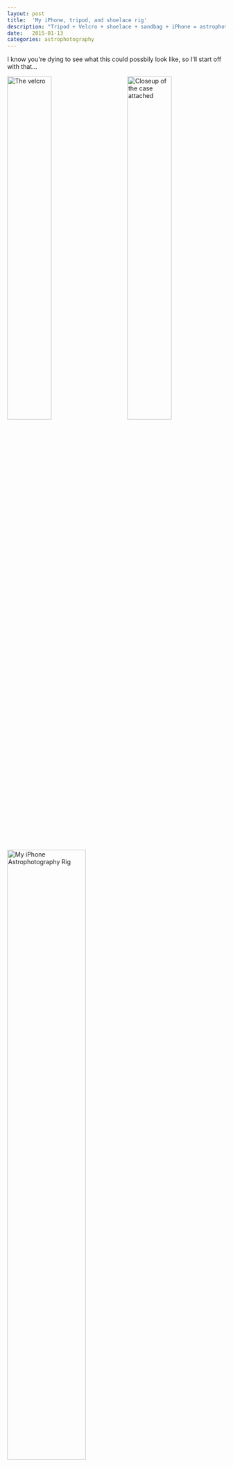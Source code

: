 ```yaml
---
layout: post
title:  'My iPhone, tripod, and shoelace rig'
description: "Tripod + Velcro + shoelace + sandbag + iPhone = astrophotography rig (obviously)."
date:   2015-01-13
categories: astrophotography
---
```


I know you're dying to see what this could possbily look like, so I'll start off with that...

<a href = "{{ site.baseurl }}/images/iphone-rig/velcro.jpg"><img style = "float: left; width: 45%;" alt="The velcro" src="{{ site.baseurl }}/images/iphone-rig/velcro.jpg" /></a>
<a href = "{{ site.baseurl }}/images/iphone-rig/closeup.jpg"><img style = "float: right; width: 45%;" alt="Closeup of the case attached" src="{{ site.baseurl }}/images/iphone-rig/closeup.jpg" /></a>

<a href = "{{ site.baseurl }}/images/iphone-rig/final.jpg"><img class = "center" style = "padding-top: 5%; width: 60%;" alt="My iPhone Astrophotography Rig" src="{{ site.baseurl }}/images/iphone-rig/final.jpg" /></a>

&nbsp;

Well, that's really all there is to it - the shoelace adds stability to the Velcro connection, the headphones are used to reduce vibration by not having to click the screen (also useful for cold nights), and the sandbag is in the old shoe to keep the tripod anchored when it's tilted back.

&nbsp;


Images I've taken with this rig:

{% for post in site.tags['iphone-tripod'] %}
* <a href = "{{ post.url }}">{{ post.title }}</a>

{% endfor %}